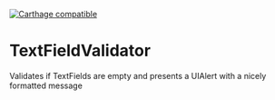 [![Carthage compatible](https://img.shields.io/badge/Carthage-compatible-4BC51D.svg?style=flat)](https://github.com/Carthage/Carthage)
# TextFieldValidator
Validates if TextFields are empty and presents a UIAlert with a nicely formatted message

